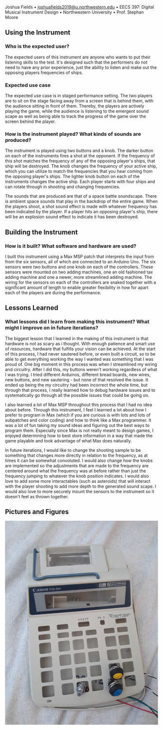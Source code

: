 Joshua Fields • joshuafields2019@u.northwestern.edu • EECS 397: Digital Musical Instrument Design • Northwestern University • Prof. Stephan Moore

## Using the Instrument

### Who is the expected user? 
The expected users of this instrument are anyone who wants to put their listening skills to the test. It's designed such that the performers do not need to have any prior experience, just the ability to listen and make out the opposing players frequencies of ships.

### Expected use case
The expected use case is in staged performance setting. The two players are to sit on the stage facing away from a screen that is behind them, with the audience sitting in front of them. Thereby, the players are actively playing the game, while the audience is listening to the emergent sound scape as well as being able to track the progress of the game over the screen behind the player.


### How is the instrument played? What kinds of sounds are produced?
The instrument is played using two buttons and a knob. The darker button on each of the instruments fires a shot at the opponent. If the frequency of this shot matches the frequency of any of the opposing player's ships, that ship will be destroyed. The knob changes the frequency of your active ship, which you can utilize to match the frequencies that you hear coming from the opposing player's ships. The lighter knob button on each of the instruments changes the active ship. Each player starts with four ships and can rotate through in shooting and changing frequencies.

The sounds that are produced are that of a space battle soundscape. There is ambient space sounds that play in the backdrop of the entire game. When the players shoot, a shot sound effect is made with whatever frequency has been indicated by the player. If a player hits an opposing player's ship, there will be an explosion sound effect to indicate it has been destroyed.

## Building the Instrument

### How is it built? What software and hardware are used?

I built this instrument using a Max MSP patch that interprets the input from from the six sensors, all of which are connected to an Arduino Uno. The six sensors were two buttons and one knob on each of the controllers. These sensors were mounted on two adding machines, one an old fashioned tax adding machine and one a newer, more streamlined adding machine. The wiring for the sensors on each of the controllers are snaked together with a significant amount of length to enable greater flexibility in how for apart each of the players are during the performance. 

## Lessons Learned

### What lessons did I learn from making this instrument? What might I improve on in future iterations?

The biggest lesson that I learned in the making of this instrument is that hardware is not as scary as i thought. With enough patience and smart use of resources, hardware that fulfills your vision can be achieved. At the start of this process, I had never sautered before, or even built a circuit, so to be able to get everything working the way I wanted was something that I was proud of. One big moment in this process was when I streamlined my wiring and circuitry. After I did this, my buttons weren't working regardless of what I was trying. I tried different Arduinos, different bread boards, new wires, new buttons, and new sautering - but none of that resolved the issue. It ended up being the my circuitry had been incorrect the whole time, but through that process, I really learned how to debug hardware issues and to systematically go through all the possible issues that could be going on.

I also learned a lot of Max MSP throughout this process that I had no idea about before. Through this instrument, I feel I learned a lot about how I prefer to program in Max (which if you are curious is with lots and lots of subpatches and color coding) and how to think like a Max programmer. It was a lot of fun taking my sound ideas and figuring out the best ways to program them. Especially since Max is not really meant to design games, I enjoyed determining how to best store information in a way that made the game playable and took advantage of what Max does naturally.

In future iterations, I would like to change the shooting sample to be something that changes more directly in relation to the frequency, as at times it can be somewhat convoluted. I would also change how the knobs are implemented so the adjustments that are made to the frequency are centered around what the frequency was at before rather than just the frequency jumping to whatever the knob position indicates. I would also love to add some more interactables (such as asteroids) that will interact with the player shooting to add more depth to the generated sound scape. I would also love to more securely mount the sensors to the instrument so it doesn't feel as thrown together. 

## Pictures and Figures

![Controller 1](https://raw.githubusercontent.com/audioship/audioship.github.io/master/controller1.jpg)

